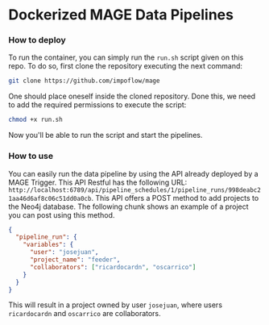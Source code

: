 # Dockerized MAGE Data Pipelines

### How to deploy
To run the container, you can simply run the `run.sh` script given on this repo. To do so, first clone the repository executing the next command:

```bash
git clone https://github.com/impoflow/mage
```

One should place oneself inside the cloned repository. Done this, we need to add the required permissions to execute the script:

```bash
chmod +x run.sh
```

Now you'll be able to run the script and start the pipelines.

### How to use

You can easily run the data pipeline by using the API already deployed by a MAGE Trigger. This API Restful has the following URL: `http://localhost:6789/api/pipeline_schedules/1/pipeline_runs/998deabc21aa46d6af8c06c51dd0a0cb`. This API offers a POST method to add projects to the Neo4j database. The following chunk shows an example of a project you can post using this method.

```json
{
  "pipeline_run": {
    "variables": {
      "user": "josejuan",
      "project_name": "feeder",
      "collaborators": ["ricardocardn", "oscarrico"]
    }
  }
}
```

This will result in a project owned by user `josejuan`, where users `ricardocardn` and `oscarrico` are collaborators.
